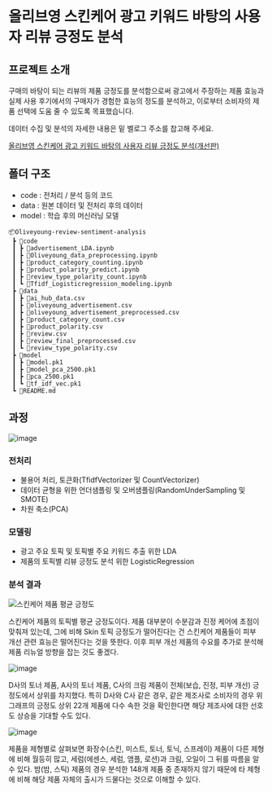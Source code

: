 # 올리브영 스킨케어 광고 키워드 바탕의 사용자 리뷰 긍정도 분석


## 프로젝트 소개
구매의 바탕이 되는 리뷰의 제품 긍정도를 분석함으로써 광고에서 주장하는 제품 효능과 실제 사용 후기에서의 구매자가 경험한 효능의 정도를 분석하고, 이로부터 소비자의 제품 선택에 도움 줄 수 있도록 목표했습니다.

데이터 수집 및 분석의 자세한 내용은 밑 벨로그 주소를 찹고해 주세요.

[올리브영 스킨케어 광고 키워드 바탕의 사용자 리뷰 긍정도 분석(개선판)](https://velog.io/@_chaerry_/%EC%98%AC%EB%A6%AC%EB%B8%8C%EC%98%81-%EC%8A%A4%ED%82%A8%EC%BC%80%EC%96%B4-%EA%B4%91%EA%B3%A0-%ED%82%A4%EC%9B%8C%EB%93%9C-%EB%B0%94%ED%83%95%EC%9D%98-%EC%82%AC%EC%9A%A9%EC%9E%90-%EB%A6%AC%EB%B7%B0-%EA%B8%8D%EC%A0%95%EB%8F%84-%EB%B6%84%EC%84%9D%EA%B0%9C%EC%84%A0%ED%8E%B8)


## 폴더 구조
- code : 전처리 / 분석 등의 코드
- data : 원본 데이터 및 전처리 후의 데이터
- model : 학습 후의 머신러닝 모델
```
📦Oliveyoung-review-sentiment-analysis
 ┣ 📂code
 ┃ ┣ 📜advertisement_LDA.ipynb
 ┃ ┣ 📜Oliveyoung_data_preprocessing.ipynb
 ┃ ┣ 📜product_category_counting.ipynb
 ┃ ┣ 📜product_polarity_predict.ipynb
 ┃ ┣ 📜review_type_polarity_count.ipynb
 ┃ ┗ 📜Tfidf_Logisticregression_modeling.ipynb
 ┣ 📂data
 ┃ ┣ 📜ai_hub_data.csv
 ┃ ┣ 📜oliveyoung_advertisement.csv
 ┃ ┣ 📜oliveyoung_advertisement_preprocessed.csv
 ┃ ┣ 📜product_category_count.csv
 ┃ ┣ 📜product_polarity.csv
 ┃ ┣ 📜review.csv
 ┃ ┣ 📜review_final_preprocessed.csv
 ┃ ┗ 📜review_type_polarity.csv
 ┣ 📂model
 ┃ ┣ 📜model.pk1
 ┃ ┣ 📜model_pca_2500.pk1
 ┃ ┣ 📜pca_2500.pk1
 ┃ ┗ 📜tf_idf_vec.pk1
 ┗ 📜README.md
```

## 과정
![image](https://github.com/user-attachments/assets/646af138-448f-461d-ba26-721fb56c7bbb)
### 전처리
- 불용어 처리, 토큰화(TfidfVectorizer 및 CountVectorizer)
- 데이터 균형을 위한 언더샘플링 및 오버샘플링(RandomUnderSampling 및 SMOTE)
- 차원 축소(PCA)

### 모델링
- 광고 주요 토픽 및 토픽별 주요 키워드 추출 위한 LDA
- 제품의 토픽별 리뷰 긍정도 분석 위한 LogisticRegression

### 분석 결과
![스킨케어 제품 평균 긍정도](https://github.com/user-attachments/assets/ead1632e-1c3f-42d3-9e92-06fca5a8bbcb)

스킨케어 제품의 토픽별 평균 긍정도이다. 제품 대부분이 수분감과 진정 케어에 초점이 맞춰져 있는데, 그에 비해 Skin 토픽 긍정도가 떨어진다는 건 스킨케어 제품들이 피부 개선 관련 효능은 떨어진다는 것을 뜻한다. 이후 피부 개선 제품의 수요를 추가로 분석해 제품 리뉴얼 방향을 잡는 것도 좋겠다.

![image](https://github.com/user-attachments/assets/49c47358-20c2-4f8a-b2f4-eb6550d15277)

D사의 토너 제품, A사의 토너 제품, C사의 크림 제품이 전체(보습, 진정, 피부 개선) 긍정도에서 상위를 차지했다. 특히 D사와 C사 같은 경우, 같은 제조사로 소비자의 경우 위 그래프의 긍정도 상위 22개 제품에 다수 속한 것을 확인한다면 해당 제조사에 대한 선호도 상승을 기대할 수도 있다. 

![image](https://github.com/user-attachments/assets/e799329c-fbe8-43b2-9034-1070d1705574)

제품을 제형별로 살펴보면 화장수(스킨, 미스트, 토너, 토닉, 스프레이) 제품이 다른 제형에 비해 월등히 많고, 세럼(에센스, 세럼, 앰플, 로션)과 크림, 오일이 그 뒤를 따름을 알 수 있다. 밤(밤, 스틱) 제품의 경우 분석한 148개 제품 중 존재하지 않기 때문에 타 제형에 비해 해당 제품 자체의 출시가 드물다는 것으로 이해할 수 있다.

